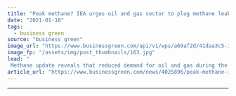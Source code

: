 ```yaml
---
title: "Peak methane? IEA urges oil and gas sector to plug methane leakage"
date: "2021-01-18"
tags: 
  - business green
source: "business green"
image_url: "https://www.businessgreen.com/api/v1/wps/a69af2d/41daa3c5-1b81-45ee-948c-3f189bda4435/5/oil-pipeline-junction-against-dawn-sky-185x114.jpg"
image_fp: "/assets/img/post_thumbnails/163.jpg"
lead: "
 Methane update reveals that reduced demand for oil and gas during the pandemic's shutdown of industry and travel saw methane emissions drop 10 per cent in 2020 ..."
article_url: "https://www.businessgreen.com/news/4025896/peak-methane-iea-urges-oil-gas-sector-plug-methane-leakage"
---
```


---
